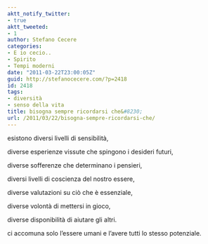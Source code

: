 ```yaml
---
aktt_notify_twitter:
- true
aktt_tweeted:
- 1
author: Stefano Cecere
categories:
- E io cecio..
- Spirito
- Tempi moderni
date: "2011-03-22T23:00:05Z"
guid: http://stefanocecere.com/?p=2418
id: 2418
tags:
- diversità
- senso della vita
title: bisogna sempre ricordarsi che&#8230;
url: /2011/03/22/bisogna-sempre-ricordarsi-che/
---
```


esistono diversi livelli di sensibilità,
  
diverse esperienze vissute che spingono i desideri futuri,
  
diverse sofferenze che determinano i pensieri,
  
diversi livelli di coscienza del nostro essere,
  
diverse valutazioni su ciò che è essenziale,
  
diverse volontà di mettersi in gioco,
  
diverse disponibilità di aiutare gli altri.

ci accomuna solo l&#8217;essere umani e l&#8217;avere tutti lo stesso potenziale.